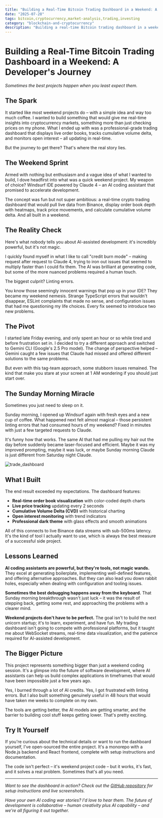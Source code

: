 ```yaml
---
title: "Building a Real-Time Bitcoin Trading Dashboard in a Weekend: A Developer's Journey"
date: "2025-07-28"
tags: bitcoin,cryptocurrency,market-analysis,trading,investing
category: "blockchain-and-cryptocurrency"
description: "Building a real-time Bitcoin trading dashboard in a weekend"
---
```

# Building a Real-Time Bitcoin Trading Dashboard in a Weekend: A Developer's Journey

*Sometimes the best projects happen when you least expect them.*

## The Spark

It started like most weekend projects do – with a simple idea and way too much coffee. I wanted to build something that would give me real-time insights into cryptocurrency markets, something more than just checking prices on my phone. What I ended up with was a professional-grade trading dashboard that displays live order books, tracks cumulative volume delta, and monitors open interest – all updating in real-time.

But the journey to get there? That's where the real story lies.

## The Weekend Sprint

Armed with nothing but enthusiasm and a vague idea of what I wanted to build, I dove headfirst into what was a quick weekend project. My weapon of choice? Windsurf IDE powered by Claude 4 – an AI coding assistant that promised to accelerate development.

The concept was fun but not super ambitious: a real-time crypto trading dashboard that would pull live data from Binance, display order book depth with heatmaps, track price movements, and calculate cumulative volume delta. And all built in a weekend.

## The Reality Check

Here's what nobody tells you about AI-assisted development: it's incredibly powerful, but it's not magic. 

I quickly found myself in what I like to call "credit burn mode" – making request after request to Claude 4, trying to iron out issues that seemed to multiply faster than I could fix them. The AI was brilliant at generating code, but some of the more nuanced problems required a human touch.

The biggest culprit? Linting errors. 

You know those seemingly innocent warnings that pop up in your IDE? They became my weekend nemesis. Strange TypeScript errors that wouldn't disappear, ESLint complaints that made no sense, and configuration issues that had me questioning my life choices. Every fix seemed to introduce two new problems.

## The Pivot

I started late Friday evening, and only spent an hour or so while tired and before frustration set in. I decided to try a different approach and switched to Gemini CLI (Google's 2.5 Pro model). The change of perspective helped – Gemini caught a few issues that Claude had missed and offered different solutions to the same problems.

But even with this tag-team approach, some stubborn issues remained. The kind that make you stare at your screen at 1 AM wondering if you should just start over.

## The Sunday Morning Miracle

Sometimes you just need to sleep on it.

Sunday morning, I opened up Windsurf again with fresh eyes and a new cup of coffee. What happened next felt almost magical – those persistent linting errors that had consumed hours of my weekend? Fixed in minutes with just a few targeted requests to Claude.

It's funny how that works. The same AI that had me pulling my hair out the day before suddenly became laser-focused and efficient. Maybe it was my improved prompting, maybe it was luck, or maybe Sunday morning Claude is just different from Saturday night Claude.

![trade_dashboard](/images/trade_dashboard_screenshot.png)

## What I Built

The end result exceeded my expectations. The dashboard features:

- **Real-time order book visualization** with color-coded depth charts
- **Live price tracking** updating every 2 seconds
- **Cumulative Volume Delta (CVD)** with historical charting
- **Open interest monitoring** with trend indicators
- **Professional dark theme** with glass effects and smooth animations

All of this connects to live Binance data streams with sub-500ms latency. It's the kind of tool I actually want to use, which is always the best measure of a successful side project.

## Lessons Learned

**AI coding assistants are powerful, but they're tools, not magic wands.** They excel at generating boilerplate, implementing well-defined features, and offering alternative approaches. But they can also lead you down rabbit holes, especially when dealing with configuration and tooling issues.

**Sometimes the best debugging happens away from the keyboard.** That Sunday morning breakthrough wasn't just luck – it was the result of stepping back, getting some rest, and approaching the problems with a clearer mind.

**Weekend projects don't have to be perfect.** The goal isn't to build the next unicorn startup; it's to learn, experiment, and have fun. My trading dashboard isn't going to compete with professional platforms, but it taught me about WebSocket streams, real-time data visualization, and the patience required for AI-assisted development.

## The Bigger Picture

This project represents something bigger than just a weekend coding session. It's a glimpse into the future of software development, where AI assistants can help us build complex applications in timeframes that would have been impossible just a few years ago.

Yes, I burned through a lot of AI credits. Yes, I got frustrated with linting errors. But I also built something genuinely useful in 48 hours that would have taken me weeks to complete on my own.

The tools are getting better, the AI models are getting smarter, and the barrier to building cool stuff keeps getting lower. That's pretty exciting.

## Try It Yourself

If you're curious about the technical details or want to run the dashboard yourself, I've open-sourced the entire project. It's a monorepo with a Node.js backend and React frontend, complete with setup instructions and documentation.

The code isn't perfect – it's weekend project code – but it works, it's fast, and it solves a real problem. Sometimes that's all you need.

---

*Want to see the dashboard in action? Check out the [GitHub repository](https://github.com/edwardathomson/trade_dashboard) for setup instructions and live screenshots.*

*Have your own AI coding war stories? I'd love to hear them. The future of development is collaborative – human creativity plus AI capability – and we're all figuring it out together.*
